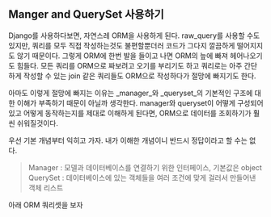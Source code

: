 ## Manger and QuerySet 사용하기

Django를 사용하다보면, 자연스레 ORM을 사용하게 된다. raw_query를 사용할 수도 있지만, 쿼리를 모두 직접 작성하는것도 불편할뿐더러 코드가 그다지 깔끔하게 떨어지지도 않기 때문이다. 
그렇게 ORM에 한번 발을 들이고 나면 ORM의 늪에 빠져 헤어나오기도 힘들다. 모든 쿼리를 ORM으로 짜보려고 오기를 부리기도 하고 쿼리로는 아주 간단하게 작성할 수 있는 join 같은 쿼리들도 ORM으로 작성하다가 절망에 빠지기도 한다.

아마도 이렇게 절망에 빠지는 이유는 _manager_와 _queryset_의 기본적인 구조에 대한 이해가 부족하기 때문이 아닐까 생각한다. manager와 queryset이 어떻게 구성되어 있고 어떻게 동작하는지를 제대로 이해하게 된다면, ORM으로 데이터를 조회하기가 훨씬 쉬워질것이다.

우선 기본 개념부터 익히고 가자. 
내가 이해한 개념이니 반드시 정답이라고 할 수는 없다.

> Manager : 모델과 데이터베이스를 연결하기 위한 인터페이스, 기본값은 object
> QuerySet : 데이터베이스에 있는 객체들을 여러 조건에 맞게 걸러서 만들어낸 객체 리스트

아래 ORM 쿼리셋을 보자
